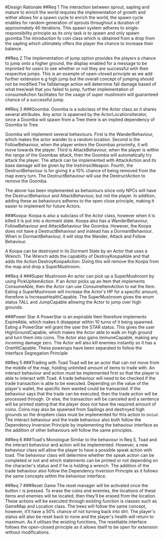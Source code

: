 #Design Rationale
##Req 1
The interaction between sprout, sapling and mature to enrich the world requires the implementation of growth and wither
allows for a spawn cycle to enrich the world, the spawn cycle enables for random generation of sprouts throughout a
duration of approximately 40 iterations. This spawn system adheres to single-responsibility principle as its only task
is to spawn and only spawn goomba.The introduction fo coin class which is obtained from a drop from the sapling
which ultimately offers the player the chance to increase their balance.


##Req 2
The implementation of jump option provides the players a chance to jump onto a higher ground, the display enabled for a
message to be imprinted for users to see whether or not they are successful with their respective jumps. This is an 
example of open-closed principle as we add further extension e.g high jump but the overall concept of jumping should not
be modified.The falldamage action will determine fall damage based of what tree/wall that you failed to jump, further
implementation of consumeAction facilitates for the usage of super mushroom will guaranteed chance of a successful jump.

##Req 3
###Goomba:
Goomba is a subclass of the Actor class as it shares several attributes. Any actor is spawned by the ActorLocationsIterator,
since a Goomba will spawn from a Tree there is an implied dependency of Goomba to Tree.

Goomba will implement several behaviours. First is the WanderBehaviour, which makes the actor wander to a random location.
Second is the FollowBehaviour, when the player enters the Goombas proximity, it will move towards the player. Third is
AttackBehaviour, when the player is within the range of the Goombas attack, then the Goomba will automatically try
attack the player. The attack can be implemented with AttackAction and its base damage will be given by the InstrinsicWeapon.
Fourth, the DestructBehaviour is for giving it a 10% chance of being removed from the map every turn. The DestructBehaviour
will use the DestructAction to remove the Goomba.

The above has been implemented as behaviours since only NPCs will have the DestructBehaviour and AttackBehaviour, but not
the player. In addition, adding these as behaviours adheres to the open close principle, making it easier to implement
for future Actors.

###Koopa:
Koopa is also a subclass of the Actor class, however when it is killed it is put into a dormant state. Koopa also
has a WanderBehaviour, FollowBehaviour and AttackBehaviour like Goomba. However, the Koopa does not have a DestructBehaviour
and instead has a DormantBehaviour. When in DormantBehaviour, it will stop the Wander, Attack and Follow Behaviour.

A Koopa can be destroyed in its Dormant State by an Actor that uses a Wrench. The Wrench
adds the capability of DestroyKoopaAble and that adds the Action DestroyKoopaAction. Doing this
will remove the Koopa from the map and drop a SuperMushroom.


##Req 4
###Super Mushroom
An actor can pick up a SuperMushroom by using PickUpItemAction. If an Actor picks up an Item that implements
ConsumeAble, then the Actor can use ConsumeItemAction to eat the Item. Eating a SuperMushroom will increase
the Actor's HP for a specific amount, therefore is IncreaseHealthCapable. The SuperMushroom gives
the enum status TALL and JumpCapable allowing the Actor to jump over high grounds.

###Power Star
A PowerStar is an expirable Item therefore implements ExpireAble, which makes it disappear within 10
turns of it being spawned. Eating a PowerStar will grant the user the STAR status. This gives the user
HighGroundCapable, which makes the Actor able to walk on high ground and turn them into coins.
The Actor also gains ImmuneCapable, making any incoming damage zero. The Actor will also kill enemies
instantly so it has a OneHitCapable. These powerups have been
separated to follow the Interface Segregation Principle 

##Req 5
###Trading with Toad
Toad will be an actor that can not move from the middle of the map, holding unlimited amount of items to trade with.
An interact behaviour and action must be implemented first so that 
the player is able to interact with Toad. A trade behaviour will need to be checked if the trade transaction
is able to be executed. Depending on the value of the player's wallet, the specific item wanted could be transacted.
If the behaviour says that the trade can be executed, then the trade action will be processed through.
Or else, the transaction will be canceled and a sentence will be printed stating that the player does 
not have the required amount of coins. Coins may also be spawned from Saplings and destroyed high grounds 
so the dropitem class must be implemented for this action to occur. The interact behaviour and the trade behaviour also
both follow the Dependency Inversion Principle by implementing the behaviour interface as the addition of other 
behaviours will follow the same principles.

##Req 6
###Toad's Monologue
Similar to the behaviour in Req 5, Toad and the interact behaviour and action will be implemented. 
However, a new behaviour class will allow the player to have a possible speak action with toad. 
The behaviour class will determine whether the speak action can be completed or not and which statements can be 
printed or not depending on the character's status and if he is holding a wrench. The addition of the trade behaviour also
follow the Dependency Inversion Principle as it follows the same concepts within the behaviour interface.

##Req 7
###Reset Game
The reset manager will be activated once the button r is pressed. To erase the coins and enemies,
the locations of these items and enemies will be located, then they’ll be erased from the 
location. These actions will be executed through existing function is classes such as GameMap and Location class.
The trees will follow the same concept, however, it’ll have a 50% chance of not turning 
back into dirt. The player's status will also be reset back to none and the player's health will return to maximum.
As it utilises the existing functions, The resettable interface follows the open-closed principle as it allows itself 
to be open for extension without modifications.